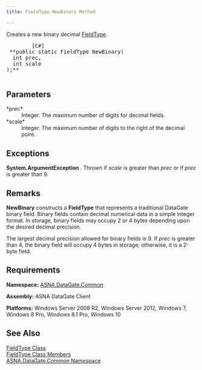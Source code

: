 ```yaml
---
title: FieldType.NewBinary Method

---
```


Creates a new binary decimal [ FieldType](field-type-class.html).
<pre class="prettyprint">        <span class="lang">[C#]</span>
 **public static FieldType NewBinary(<br />  int prec,<br />  int scale<br />);** 
      </pre>

## Parameters

<dl>
        <dt>
 *prec* 
        </dt>
        <dd>Integer.  The maximum number of digits for decimal fields. </dd>
        <dt>
 *scale* 
        </dt>
        <dd>Integer.  The maximum number of digits to the right of the decimal point.
							</dd>
</dl>

## Exceptions

**System.ArgumentException** . Thrown if *scale* is greater than *prec* or if *prec* is greater than 9. 
## Remarks

<span> **NewBinary** </span> constructs a **FieldType** that represents a traditional DataGate binary field. Binary fields contain decimal numerical data in a simple integer format. In storage, binary fields may occupy 2 or 4 bytes depending upon the desired decimal precision.

The largest decimal precision allowed for binary fields is 9. If *prec* is greater than 4, the binary field will occupy 4 bytes in storage; otherwise, it is a 2-byte field.
## Requirements

**Namespace:** [ASNA.DataGate.Common](datagate-common-namespace.html)

**Assembly:** ASNA DataGate Client

**Platforms:** Windows Server 2008 R2, Windows Server 2012, Windows 7, Windows 8 Pro, Windows 8.1 Pro, Windows 10
## See Also


[FieldType Class](field-type-class.html)
      <br />
[FieldType Class Members](field-type-members.html)
      <br />
[ASNA.DataGate.Common Namespace](datagate-common-namespace.html)

